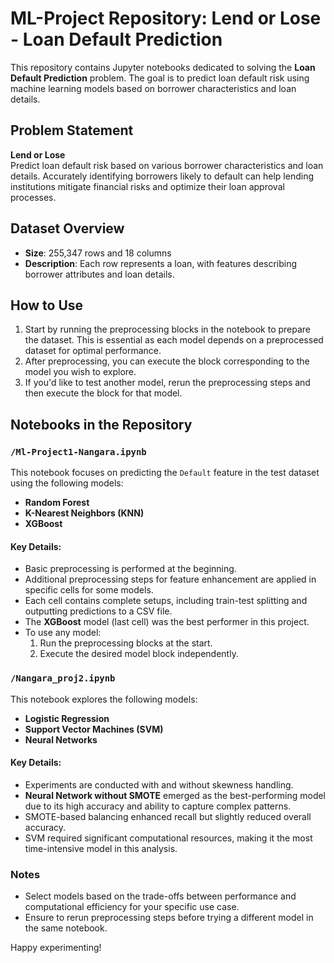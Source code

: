 # ML-Project Repository: **Lend or Lose - Loan Default Prediction**

This repository contains Jupyter notebooks dedicated to solving the **Loan Default Prediction** problem. The goal is to predict loan default risk using machine learning models based on borrower characteristics and loan details.

## Problem Statement
**Lend or Lose**  
Predict loan default risk based on various borrower characteristics and loan details. Accurately identifying borrowers likely to default can help lending institutions mitigate financial risks and optimize their loan approval processes.

## Dataset Overview
- **Size**: 255,347 rows and 18 columns  
- **Description**: Each row represents a loan, with features describing borrower attributes and loan details.
## How to Use
1. Start by running the preprocessing blocks in the notebook to prepare the dataset. This is essential as each model depends on a preprocessed dataset for optimal performance.
2. After preprocessing, you can execute the block corresponding to the model you wish to explore.
3. If you'd like to test another model, rerun the preprocessing steps and then execute the block for that model.

## Notebooks in the Repository

### `/Ml-Project1-Nangara.ipynb`
This notebook focuses on predicting the `Default` feature in the test dataset using the following models:
- **Random Forest**
- **K-Nearest Neighbors (KNN)**
- **XGBoost**

#### Key Details:
- Basic preprocessing is performed at the beginning.
- Additional preprocessing steps for feature enhancement are applied in specific cells for some models.
- Each cell contains complete setups, including train-test splitting and outputting predictions to a CSV file.
- The **XGBoost** model (last cell) was the best performer in this project.
- To use any model:
  1. Run the preprocessing blocks at the start.
  2. Execute the desired model block independently.

### `/Nangara_proj2.ipynb`
This notebook explores the following models:
- **Logistic Regression**
- **Support Vector Machines (SVM)**
- **Neural Networks**

#### Key Details:
- Experiments are conducted with and without skewness handling.
- **Neural Network without SMOTE** emerged as the best-performing model due to its high accuracy and ability to capture complex patterns.
- SMOTE-based balancing enhanced recall but slightly reduced overall accuracy.
- SVM required significant computational resources, making it the most time-intensive model in this analysis.

### Notes
- Select models based on the trade-offs between performance and computational efficiency for your specific use case.
- Ensure to rerun preprocessing steps before trying a different model in the same notebook.

Happy experimenting!
